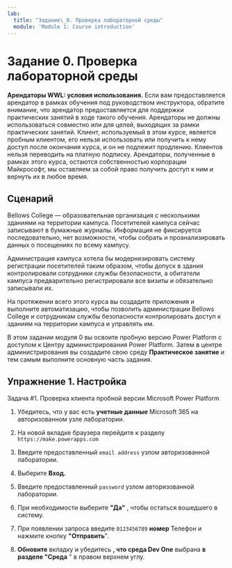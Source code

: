 ```yaml
---
lab:
  title: "Задание\_0. Проверка лабораторной среды"
  module: 'Module 1: Course introduction'
---
```


# Задание 0. Проверка лабораторной среды

**Арендаторы WWL: условия использования.** Если вам предоставляется арендатор в рамках обучения под руководством инструктора, обратите внимание, что арендатор предоставляется для поддержки практических занятий в ходе такого обучения. Арендаторы не должны использоваться совместно или для целей, выходящих за рамки практических занятий. Клиент, используемый в этом курсе, является пробным клиентом, его нельзя использовать или получить к нему доступ после окончания курса, и он не подлежит продлению. Клиентов нельзя переводить на платную подписку. Арендаторы, полученные в рамках этого курса, остаются собственностью корпорации Майкрософт, мы оставляем за собой право получить доступ к ним и вернуть их в любое время. 

## Сценарий

Bellows College — образовательная организация с несколькими зданиями на территории кампуса. Посетителей кампуса сейчас записывают в бумажные журналы. Информация не фиксируется последовательно, нет возможности, чтобы собрать и проанализировать данных о посещениях по всему кампусу.

Администрация кампуса хотела бы модернизировать систему регистрации посетителей таким образом, чтобы допуск в здания контролировали сотрудники службы безопасности, а обитатели кампуса предварительно регистрировали все визиты и обязательно записывали их. 

На протяжении всего этого курса вы создадите приложения и выполните автоматизацию, чтобы позволить администрации Bellows College и сотрудникам службы безопасности контролировать доступ к зданиям на территории кампуса и управлять им.

В этом задании модуля 0 вы освоите пробную версию Power Platform с доступом к Центру администрирования Power Platform. Затем в центре администрирования вы создадите свою среду **Практическое занятие** и тем самым выполните основную часть задания.


## Упражнение 1. Настройка

Задача #1. Проверка клиента пробной версии Microsoft Power Platform

1.  Убедитесь, что у вас есть **учетные данные** Microsoft 365 на авторизованном узле лаборатории. 

2.  На новой вкладке браузера перейдите к разделу `https://make.powerapps.com`

3.  Введите предоставленный `email address` узлом авторизованной лаборатории. 

4.  Выберите **Вход.** 

5.  Введите предоставленный `password` узлом авторизованной лаборатории. 

6.  При необходимости выберите **"Да"** , чтобы остаться вошедшего в систему.

7.  При появлении запроса введите `0123456789` **номер** Телефон и нажмите кнопку **"Отправить**".

8.  **Обновите** вкладку и убедитесь **, что среда Dev One** выбрана **в разделе "Среда** " в правом верхнем углу. 

